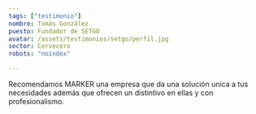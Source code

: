 ```yaml
---
tags: ["testimonio"]
nombre: Tomás González
puesto: Fundador de SETGO
avatar: /assets/testimonios/setgo/perfil.jpg
sector: Cervecero
robots: "noindex"

---
```


Recomendamos MARKER una empresa que da una solución unica a tus necesidades además que ofrecen un distintivo en ellas y con profesionalismo.